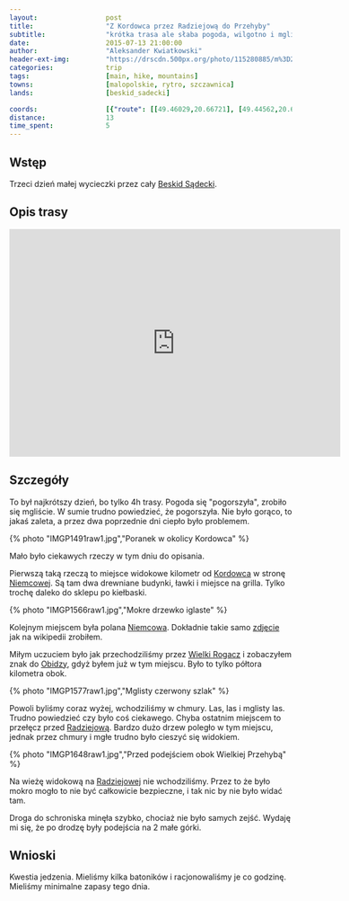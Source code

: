 ```yaml
---
layout:                 post
title:                  "Z Kordowca przez Radziejową do Przehyby"
subtitle:               "krótka trasa ale słaba pogoda, wilgotno i mgliście"
date:                   2015-07-13 21:00:00
author:                 "Aleksander Kwiatkowski"
header-ext-img:         "https://drscdn.500px.org/photo/115280885/m%3D2048/6a887062c0757287d1c14a468a40cf79"
categories:             trip
tags:                   [main, hike, mountains]
towns:                  [malopolskie, rytro, szczawnica]
lands:                  [beskid_sadecki]

coords:                 [{"route": [[49.46029,20.66721], [49.44562,20.64687], [49.43820,20.61057], [49.44897,20.60456], [49.45388,20.58164], [49.46537,20.57675], [49.46676,20.55495]], "type": "hike"}]
distance:               13
time_spent:             5
---
```


[wiki-kordowiec]:       https://pl.wikipedia.org/wiki/Kordowiec
[wiki-niemcowa]:        https://pl.wikipedia.org/wiki/Niemcowa_(polana)
[wiki-niemcowa-f]:      https://pl.wikipedia.org/wiki/Plik:Niemcowa_BS2-3.jpg
[wiki-radziejowa]:      https://pl.wikipedia.org/wiki/Radziejowa
[wiki-wielki-rogacz]:   https://pl.wikipedia.org/wiki/Wielki_Rogacz
[wiki-obidza]:          https://pl.wikipedia.org/wiki/Prze%C5%82%C4%99cz_Obidza
[wiki-beskid-sadecki]:  https://pl.wikipedia.org/wiki/Beskid_S%C4%85decki

Wstęp
-----

Trzeci dzień małej wycieczki przez cały [Beskid Sądecki][wiki-beskid-sadecki].

Opis trasy
----------

<iframe height='405' width='590' frameborder='0' allowtransparency='true' scrolling='no' src='http://www.strava.com/activities/346184297/embed/a6f71a71335448ea71f3e7cbc4502063b9366f13'></iframe>

Szczegóły
---------

To był najkrótszy dzień, bo tylko 4h trasy. Pogoda się "pogorszyła", zrobiło się mgliście. W sumie trudno powiedzieć,
że pogorszyła. Nie było gorąco, to jakaś zaleta, a przez dwa poprzednie dni ciepło
było problemem.

{% photo "IMGP1491raw1.jpg","Poranek w okolicy Kordowca" %}

Mało było ciekawych rzeczy w tym dniu do opisania.

Pierwszą taką rzeczą to miejsce widokowe kilometr od [Kordowca][wiki-kordowiec]
w stronę [Niemcowej][wiki-niemcowa]. Są tam dwa drewniane budynki,
ławki i miejsce na grilla. Tylko trochę daleko do sklepu po kiełbaski.

{% photo "IMGP1566raw1.jpg","Mokre drzewko iglaste" %}

Kolejnym miejscem była polana [Niemcowa][wiki-niemcowa]. Dokładnie takie samo [zdjęcie][wiki-niemcowa-f] jak na wikipedii zrobiłem.

Miłym uczuciem było jak przechodziliśmy przez [Wielki Rogacz][wiki-wielki-rogacz]
i zobaczyłem znak do [Obidzy][wiki-obidza], gdyż byłem już w tym miejscu. Było
to tylko półtora kilometra obok.

{% photo "IMGP1577raw1.jpg","Mglisty czerwony szlak" %}

Powoli byliśmy coraz wyżej, wchodziliśmy w chmury. Las, las i mglisty las. Trudno powiedzieć czy było coś ciekawego. Chyba ostatnim
miejscem to przełęcz przed [Radziejową][wiki-radziejowa]. Bardzo dużo drzew poległo w tym miejscu, jednak przez chmury i mgłe
trudno było cieszyć się widokiem.

{% photo "IMGP1648raw1.jpg","Przed podejściem obok Wielkiej Przehybą" %}


Na wieżę widokową na [Radziejowej][wiki-radziejowa] nie wchodziliśmy.
Przez to że było mokro mogło to nie być całkowicie bezpieczne, i tak nic by nie było widać
tam.

Droga do schroniska minęła szybko, chociaż nie było samych zejść. Wydaję mi się, że po drodzę były podejścia na
2 małe górki.

Wnioski
-------

Kwestia jedzenia. Mieliśmy kilka batoników i racjonowaliśmy je
co godzinę. Mieliśmy minimalne zapasy tego dnia.
